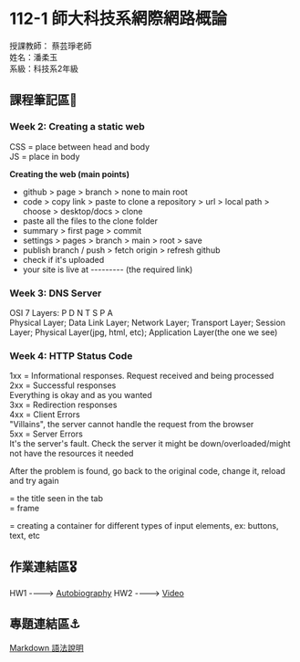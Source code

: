 # 112-1 師大科技系網際網路概論

授課教師： 蔡芸琤老師  
姓名：潘柔玉  
系級：科技系2年級  

## 課程筆記區🧳
### Week 2: Creating a static web
CSS = place between head and body  
JS = place in body  

__Creating the web (main points)__  
- github > page > branch > none to main root
- code > copy link > paste to clone a repository  > url  > local path > choose > desktop/docs > clone  
- paste all the files to the clone folder
- summary > first page > commit
- settings > pages > branch > main > root > save  
- publish branch / push > fetch origin > refresh github
- check if it's uploaded
- your site is live at --------- (the required link)

### Week 3: DNS Server
OSI 7 Layers: P D N T S P A  
Physical Layer; Data Link Layer; Network Layer; Transport Layer; Session Layer; Physical Layer(jpg, html, etc); Application Layer(the one we see)  

### Week 4: HTTP Status Code
1xx = Informational responses. 
Request received and being processed  
2xx = Successful responses  
Everything is okay and as you wanted  
3xx = Redirection responses  
4xx = Client Errors  
"Villains", the server cannot handle the request from the browser  
5xx = Server Errors  
It's the server's fault. Check the server it might be down/overloaded/might not have the resources it needed  

After the problem is found, go back to the original code, change it, reload and try again  

<title> </title> = the title seen in the tab  
<div> = frame  
<form> </form> = creating a container for different types of input elements, ex: buttons, text, etc  

## 作業連結區🎖️
HW1 ----> [Autobiography](https://velisca.github.io/get-to-know-me/)
HW2 ----> [Video](https://youtu.be/OI2uZrDEwLY)

## 專題連結區⚓️
[Markdown 語法說明](https://www.markdownguide.org/basic-syntax/)
